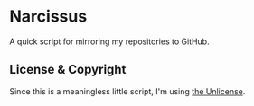 # Narcissus

A quick script for mirroring my repositories to GitHub.

## License & Copyright

Since this is a meaningless little script, I'm using [the Unlicense](/LICENSE).
